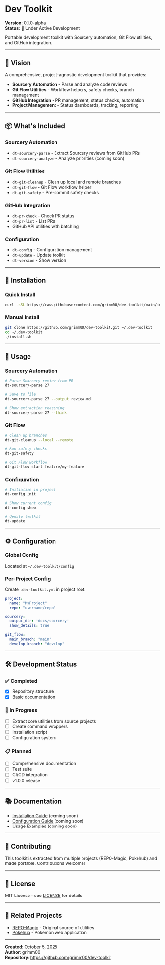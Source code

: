 # Dev Toolkit

**Version**: 0.1.0-alpha  
**Status**: 🚧 Under Active Development

Portable development toolkit with Sourcery automation, Git Flow utilities, and GitHub integration.

---

## 🎯 Vision

A comprehensive, project-agnostic development toolkit that provides:
- **Sourcery Automation** - Parse and analyze code reviews
- **Git Flow Utilities** - Workflow helpers, safety checks, branch management
- **GitHub Integration** - PR management, status checks, automation
- **Project Management** - Status dashboards, tracking, reporting

---

## 📦 What's Included

### Sourcery Automation
- `dt-sourcery-parse` - Extract Sourcery reviews from GitHub PRs
- `dt-sourcery-analyze` - Analyze priorities (coming soon)

### Git Flow Utilities
- `dt-git-cleanup` - Clean up local and remote branches
- `dt-git-flow` - Git Flow workflow helper
- `dt-git-safety` - Pre-commit safety checks

### GitHub Integration
- `dt-pr-check` - Check PR status
- `dt-pr-list` - List PRs
- GitHub API utilities with batching

### Configuration
- `dt-config` - Configuration management
- `dt-update` - Update toolkit
- `dt-version` - Show version

---

## 🚀 Installation

### Quick Install
```bash
curl -sSL https://raw.githubusercontent.com/grimm00/dev-toolkit/main/install.sh | bash
```

### Manual Install
```bash
git clone https://github.com/grimm00/dev-toolkit.git ~/.dev-toolkit
cd ~/.dev-toolkit
./install.sh
```

---

## 📖 Usage

### Sourcery Automation
```bash
# Parse Sourcery review from PR
dt-sourcery-parse 27

# Save to file
dt-sourcery-parse 27 --output review.md

# Show extraction reasoning
dt-sourcery-parse 27 --think
```

### Git Flow
```bash
# Clean up branches
dt-git-cleanup --local --remote

# Run safety checks
dt-git-safety

# Git Flow workflow
dt-git-flow start feature/my-feature
```

### Configuration
```bash
# Initialize in project
dt-config init

# Show current config
dt-config show

# Update toolkit
dt-update
```

---

## ⚙️ Configuration

### Global Config
Located at `~/.dev-toolkit/config`

### Per-Project Config
Create `.dev-toolkit.yml` in project root:

```yaml
project:
  name: "MyProject"
  repo: "username/repo"

sourcery:
  output_dir: "docs/sourcery"
  show_details: true

git_flow:
  main_branch: "main"
  develop_branch: "develop"
```

---

## 🛠️ Development Status

### ✅ Completed
- [x] Repository structure
- [x] Basic documentation

### 🚧 In Progress
- [ ] Extract core utilities from source projects
- [ ] Create command wrappers
- [ ] Installation script
- [ ] Configuration system

### 📋 Planned
- [ ] Comprehensive documentation
- [ ] Test suite
- [ ] CI/CD integration
- [ ] v1.0.0 release

---

## 📚 Documentation

- [Installation Guide](docs/installation.md) (coming soon)
- [Configuration Guide](docs/configuration.md) (coming soon)
- [Usage Examples](examples/) (coming soon)

---

## 🤝 Contributing

This toolkit is extracted from multiple projects (REPO-Magic, Pokehub) and made portable. Contributions welcome!

---

## 📄 License

MIT License - see [LICENSE](LICENSE) for details

---

## 🔗 Related Projects

- [REPO-Magic](https://github.com/grimm00/REPO-Magic) - Original source of utilities
- [Pokehub](https://github.com/grimm00/pokedex) - Pokemon web application

---

**Created**: October 5, 2025  
**Author**: grimm00  
**Repository**: https://github.com/grimm00/dev-toolkit
